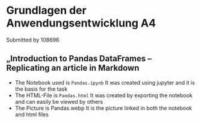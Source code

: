 # Grundlagen der Anwendungsentwicklung A4

Submitted by 108696  

## „Introduction to Pandas DataFrames – Replicating an article in Markdown

- The Notebook used is `Pandas.ipynb`
    It was created using jupyter and it is the basis for the task
- The HTML-File is `Pandas.html`
    It was created by exporting the notebook and can easily be viewed by others
- The Picture is Pandas.webp
    It is the picture linked in both the notebook and html files